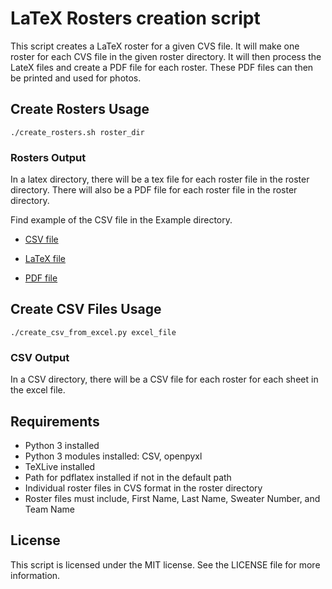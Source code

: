 # LaTeX Rosters creation script

This script creates a LaTeX roster for a given CVS file.  It will make one roster for each CVS file in the given roster directory.  It will then process the LateX files and create a PDF file for each roster.  These PDF files can then be printed and used for photos.

## Create Rosters Usage

    ./create_rosters.sh roster_dir

### Rosters Output

In a latex directory, there will be a tex file for each roster file in the roster directory.  There will also be a PDF file for each roster file in the roster directory.

Find example of the CSV file in the Example directory.

* [CSV file](./Examples/csv_files/12U_AAA.csv)

* [LaTeX file](./Examples/latex/12U_AAA.tex)

* [PDF file](./Examples/latex/12U_AAA.pdf)

## Create CSV Files Usage

    ./create_csv_from_excel.py excel_file

### CSV Output

In a CSV directory, there will be a CSV file for each roster for each sheet in the excel file.

## Requirements

* Python 3 installed
* Python 3 modules installed: CSV, openpyxl
* TeXLive installed
* Path for pdflatex installed if not in the default path
* Individual roster files in CVS format in the roster directory
* Roster files must include, First Name, Last Name, Sweater Number, and Team Name

## License

This script is licensed under the MIT license.  See the LICENSE file for more information.
